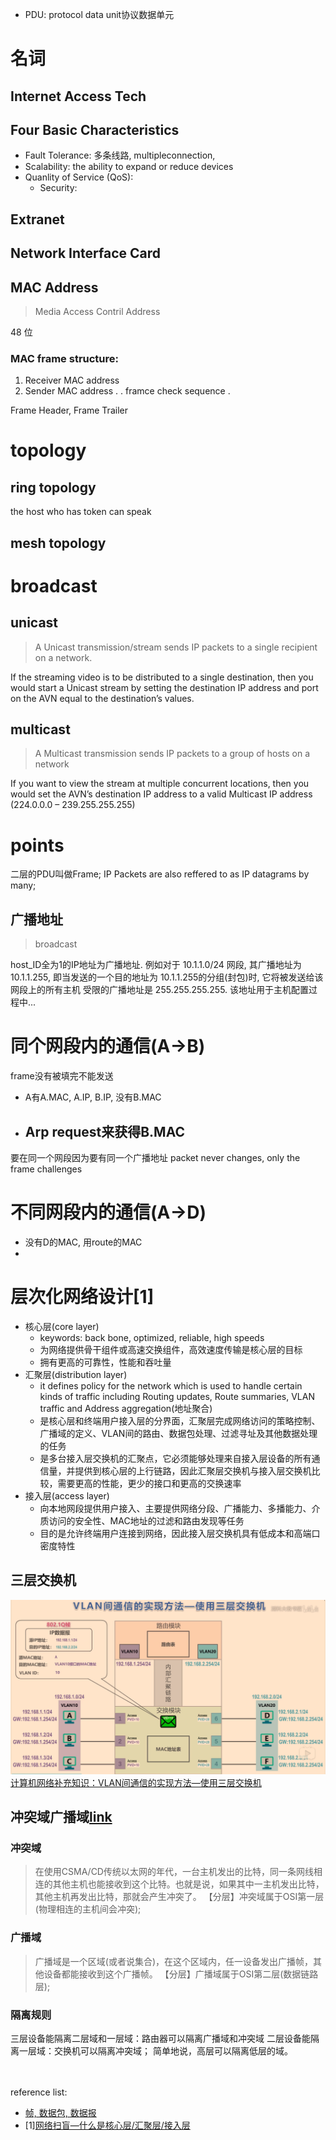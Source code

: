 - PDU: protocol data unit协议数据单元
# 名词

## Internet Access Tech
## Four Basic Characteristics
- Fault Tolerance: 多条线路, multipleconnection,
- Scalability: the ability to expand or reduce devices
- Quanlity of Service (QoS):
  - Security:

## Extranet

## Network Interface Card

## MAC Address
> Media Access Contril Address

48 位

### MAC frame structure:
1. Receiver MAC address
2. Sender MAC address
.
. framce check sequence
.

Frame Header, Frame Trailer

# topology
## ring topology
the host who has token can speak
## mesh topology

# broadcast
## unicast
> A Unicast transmission/stream sends IP packets to a single recipient on a network.

If the streaming video is to be distributed to a single destination, then you would start a Unicast stream by setting the destination IP address and port on the AVN equal to the destination’s values.

## multicast
> A Multicast transmission sends IP packets to a group of hosts on a network

If you want to view the stream at multiple concurrent locations, then you would set the AVN’s destination IP address to a valid Multicast IP address (224.0.0.0 – 239.255.255.255)


# points
二层的PDU叫做Frame;
IP Packets are also reffered to as IP datagrams by many;

## 广播地址
> broadcast

host_ID全为1的IP地址为广播地址. 例如对于 10.1.1.0/24 网段, 其广播地址为 10.1.1.255, 即当发送的一个目的地址为 10.1.1.255的分组(封包)时, 它将被发送给该网段上的所有主机
受限的广播地址是 255.255.255.255. 该地址用于主机配置过程中...


# 同个网段内的通信(A->B)
frame没有被填完不能发送
- A有A.MAC, A.IP, B.IP, 没有B.MAC
- Arp request来获得B.MAC
  -

要在同一个网段因为要有同一个广播地址
packet never changes, only the frame challenges

# 不同网段内的通信(A->D)
- 没有D的MAC, 用route的MAC
-

# 层次化网络设计[1]
- 核心层(core layer)
  - keywords: back bone, optimized, reliable, high speeds
  - 为网络提供骨干组件或高速交换组件，高效速度传输是核心层的目标
  - 拥有更高的可靠性，性能和吞吐量
- 汇聚层(distribution layer)
  - it defines policy for the network which is used to handle certain kinds of traffic including Routing updates, Route summaries, VLAN traffic and Address aggregation(地址聚合)
  - 是核心层和终端用户接入层的分界面，汇聚层完成网络访问的策略控制、广播域的定义、VLAN间的路由、数据包处理、过滤寻址及其他数据处理的任务
  - 是多台接入层交换机的汇聚点，它必须能够处理来自接入层设备的所有通信量，并提供到核心层的上行链路，因此汇聚层交换机与接入层交换机比较，需要更高的性能，更少的接口和更高的交换速率
- 接入层(access layer)
  - 向本地网段提供用户接入、主要提供网络分段、广播能力、多播能力、介质访问的安全性、MAC地址的过滤和路由发现等任务
  - 目的是允许终端用户连接到网络，因此接入层交换机具有低成本和高端口密度特性

## 三层交换机
![三层交换机](../resource/三层交换机.png)
[计算机网络补充知识：VLAN间通信的实现方法—使用三层交换机](https://www.bilibili.com/video/av51511189)


## 冲突域广播域[link](https://feichashao.com/broadcast_domain_calculation/)
### 冲突域
> 在使用CSMA/CD传统以太网的年代，一台主机发出的比特，同一条网线相连的其他主机也能接收到这个比特。也就是说，如果其中一主机发出比特，其他主机再发出比特，那就会产生冲突了。
【分层】冲突域属于OSI第一层(物理相连的主机间会冲突);

### 广播域
> 广播域是一个区域(或者说集合)，在这个区域内，任一设备发出广播帧，其他设备都能接收到这个广播帧。
【分层】广播域属于OSI第二层(数据链路层);

### 隔离规则
三层设备能隔离二层域和一层域：路由器可以隔离广播域和冲突域
二层设备能隔离一层域：交换机可以隔离冲突域；
简单地说，高层可以隔离低层的域。

<br/><br/>reference list:
- [帧, 数据包, 数据报](https://blog.csdn.net/qq_25606103/article/details/51295965)
- [1][网络扫盲—什么是核心层/汇聚层/接入层](https://loris-jand.iteye.com/blog/1989181)
